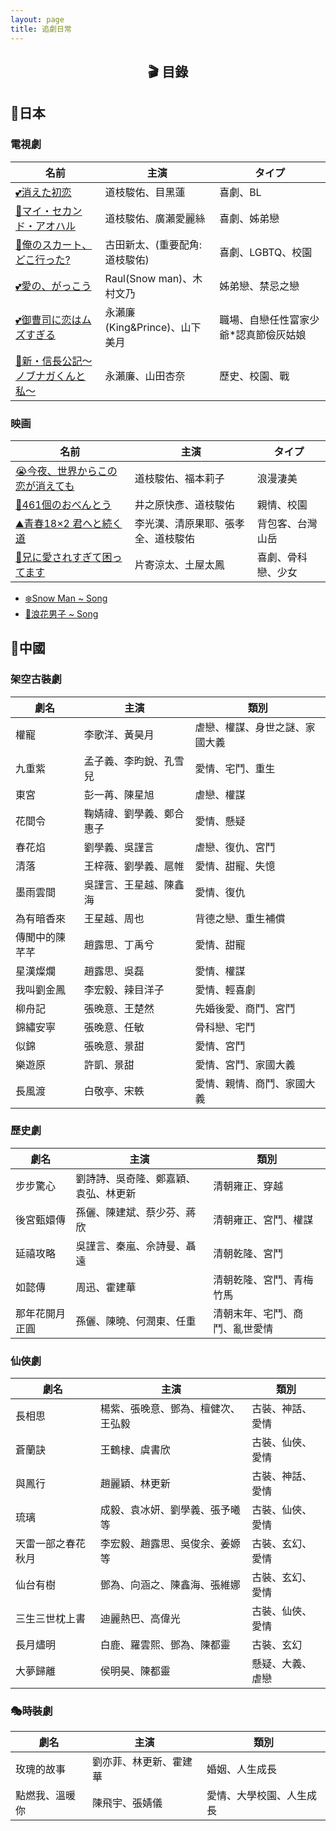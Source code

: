 ```yaml
---
layout: page
title: 追劇日常
---
```


<h2 id="目錄" style="text-align: center;"><strong>🎬 目錄</strong></h2>

## 🎥**日本**
### 電視劇

| 名前             | 主演                         | タイプ         |
|------------------|------------------------------|--------------|
| [💕消えた初恋](/Hazel-the-Cat/jekyll/update/2025/07/23/被擦掉的初戀.html)        | 道枝駿佑、目黑蓮      | 喜劇、BL |
| [🌱マイ・セカンド・アオハル](/Hazel-the-Cat/jekyll/update/2025/07/29/youth.html)       | 道枝駿佑、廣瀨愛麗絲      | 喜劇、姊弟戀 |
| [👗俺のスカート、どこ行った?](/Hazel-the-Cat/jekyll/update/2025/07/29/我的裙子去哪了.html) | 古田新太、(重要配角:道枝駿佑)      | 喜劇、LGBTQ、校園 |
| [💕愛の、がっこう](/Hazel-the-Cat/jekyll/update/2025/07/23/被擦掉的初戀.html)        | Raul(Snow man)、木村文乃  | 姊弟戀、禁忌之戀 |
| [💕御曹司に恋はムズすぎる](/Hazel-the-Cat/jekyll/update/2025/07/23/被擦掉的初戀.html)        | 永瀨廉(King&Prince)、山下美月  | 職場、自戀任性富家少爺*認真節儉灰姑娘 |
| [📜新・信長公記〜ノブナガくんと私〜](/Hazel-the-Cat/jekyll/update/2025/07/23/被擦掉的初戀.html)        | 永瀨廉、山田杏奈  | 歷史、校園、戰 |

### 映画

| 名前             | 主演                         | タイプ         |
|------------------|------------------------------|--------------|
| [😭今夜、世界からこの恋が消えても](/Hazel-the-Cat/jekyll/update/2025/07/23/即使-今晚這份戀情會從世界上消失.html)        | 道枝駿佑、福本莉子      | 浪漫淒美 |
| [🍱461個のおべんとう](/Hazel-the-Cat/jekyll/update/2025/07/29/bento.html) | 井之原快彥、道枝駿佑     | 親情、校園 |
| [⛰️青春18×2 君へと続く道](/Hazel-the-Cat/jekyll/update/2025/07/29/pathtoyou.html) | 李光漢、清原果耶、張孝全、道枝駿佑   | 背包客、台灣山岳 |
| [🎀兄に愛されすぎて困ってます](/Hazel-the-Cat/jekyll/update/2025/07/29/bro.html) | 片寄涼太、土屋太鳳| 喜劇、骨科戀、少女 |

- [❄️Snow Man ~ Song](/Hazel-the-Cat/jekyll/update/2025/07/25/Snow-Man.html)
- [🌸浪花男子 ~ Song](/Hazel-the-Cat/jekyll/update/2025/07/25/Naniwa-Danshi.html)

## 🎥**中國**
### 架空古裝劇

| 劇名             | 主演                         | 類別         |
|------------------|------------------------------|--------------|
| 權寵             | 李歌洋、黃昊月                 | 虐戀、權謀、身世之謎、家國大義   |
| 九重紫           | 孟子義、李昀銳、孔雪兒         | 愛情、宅鬥、重生 |
| 東宮             | 彭一苒、陳星旭                | 虐戀、權謀 |
| 花間令           | 鞠婧禕、劉學義、鄭合惠子      | 愛情、懸疑 |
| 春花焰           | 劉學義、吳謹言                | 虐戀、復仇、宮鬥 |
| 清落             | 王梓薇、劉學義、扈帷      | 愛情、甜寵、失憶 |
| 墨雨雲間         | 吳謹言、王星越、陳鑫海         | 愛情、復仇 |
| 為有暗香來       | 王星越、周也                 | 背德之戀、重生補償 |
| 傳聞中的陳芊芊   | 趙露思、丁禹兮                | 愛情、甜寵 |
| 星漢燦爛         | 趙露思、吳磊                 | 愛情、權謀 |
| 我叫劉金鳳       | 李宏毅、辣目洋子              | 愛情、輕喜劇 |
| 柳舟記           | 張晚意、王楚然                | 先婚後愛、商鬥、宮鬥 |
| 錦繡安寧         | 張晚意、任敏                  | 骨科戀、宅鬥 |
| 似錦             | 張晚意、景甜                  | 愛情、宮鬥 |
| 樂遊原           |  許凱、景甜                   | 愛情、宮鬥、家國大義 |
| 長風渡           |  白敬亭、宋軼                | 愛情、親情、商鬥、家國大義 |

### 歷史劇

| 劇名           | 主演                         | 類別             |
|----------------|------------------------------|------------------|
| 步步驚心       | 劉詩詩、吳奇隆、鄭嘉穎、袁弘、林更新 | 清朝雍正、穿越  |
| 後宮甄嬛傳     | 孫儷、陳建斌、蔡少芬、蔣欣    | 清朝雍正、宮鬥、權謀 |
| 延禧攻略       | 吳謹言、秦嵐、佘詩曼、聶遠   | 清朝乾隆、宮鬥 |
| 如懿傳         | 周迅、霍建華                | 清朝乾隆、宮鬥、青梅竹馬 |
| 那年花開月正圓 | 孫儷、陳曉、何潤東、任重   | 清朝末年、宅鬥、商鬥、亂世愛情 |


### 仙俠劇

| 劇名                     | 主演                               | 類別               |
|--------------------------|------------------------------------|--------------------|
| 長相思                   | 楊紫、張晚意、鄧為、檀健次、王弘毅 | 古裝、神話、愛情   |
| 蒼蘭訣                   | 王鶴棣、虞書欣                         | 古裝、仙俠、愛情   |
| 與鳳行                   | 趙麗穎、林更新                       | 古裝、神話、愛情   |
| 琉璃                     | 成毅、袁冰妍、劉學義、張予曦等               | 古裝、仙俠、愛情   |
| 天雷一部之春花秋月       | 李宏毅、趙露思、吳俊余、姜嫄等             | 古裝、玄幻、愛情   |
| 仙台有樹                 | 鄧為、向涵之、陳鑫海、張維娜               | 古裝、玄幻、愛情   |
| 三生三世枕上書           | 迪麗熱巴、高偉光                            | 古裝、仙俠、愛情   |
| 長月燼明                 | 白鹿、羅雲熙、鄧為、陳都靈                 | 古裝、玄幻         |
| 大夢歸離                 | 侯明昊、陳都靈                | 懸疑、大義、虐戀 |

### 🎭時裝劇

| 劇名                     | 主演                               | 類別               |
|--------------------------|------------------------------------|--------------------|
| 玫瑰的故事               | 劉亦菲、林更新、霍建華                  | 婚姻、人生成長            |
| 點燃我、溫暖你           | 陳飛宇、張婧儀                               | 愛情、大學校園、人生成長               |